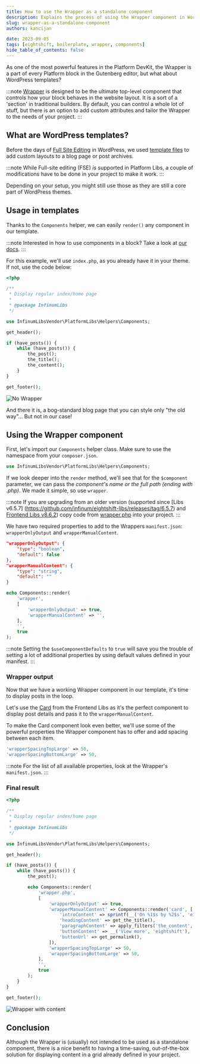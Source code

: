 ```yaml
---
title: How to use the Wrapper as a standalone component
description: Explains the process of using the Wrapper component in WordPress templates.
slug: wrapper-as-a-standalone-component
authors: kancijan

date: 2023-09-05
tags: [eightshift, boilerplate, wrapper, components]
hide_table_of_contents: false
---
```


As one of the most powerful features in the Platform DevKit, the Wrapper is a part of every Platform block in the Gutenberg editor, but what about WordPress templates?
<!--truncate-->

:::note
[Wrapper](https://eightshift.com/docs/basics/blocks-wrapper/) is designed to be the ultimate top-level component that controls how your block behaves in the website layout. It is a sort of a 'section' in traditional builders. By default, you can control a whole lot of stuff, but there is an option to add custom attributes and tailor the Wrapper to the needs of your project.
:::

## What are WordPress templates?

Before the days of [Full Site Editing](https://developer.wordpress.org/block-editor/getting-started/full-site-editing/) in WordPress, we used [template files](https://developer.wordpress.org/themes/basics/template-hierarchy/) to add custom layouts to a blog page or post archives.

:::note
While Full-site editing (FSE) _is_ supported in Platform Libs, a couple of modifications have to be done in your project to make it work.
:::

Depending on your setup, you might still use those as they are still a core part of WordPress themes.

## Usage in templates

Thanks to the `Components` helper, we can easily `render()` any component in our template. 

:::note
Interested in how to use components in a block? Take a look at [our docs](https://eightshift.com/docs/basics/blocks-component-in-block#i-have-a-component-that-i-want-to-use-manually).
:::

For this example, we'll use `index.php`, as you already have it in your theme. If not, use the code below:

```php
<?php

/**
 * Display regular index/home page
 *
 * @package InfinumLibs
 */

use InfinumLibsVendor\PlatformLibs\Helpers\Components;

get_header();

if (have_posts()) {
	while (have_posts()) {
		the_post();
		the_title();
		the_content();
	}
}

get_footer();
```
![No Wrapper](/img/blog/no-wrapper.png)

And there it is, a bog-standard blog page that you can style only "the old way"... But not in our case!

## Using the Wrapper component

First, let's import our `Components` helper class. Make sure to use the namespace from your `composer.json`.
```php
use InfinumLibsVendor\PlatformLibs\Helpers\Components;
```

If we look deeper into the `render` method, we'll see that for the `$component` parameter, we can pass the _component's name or the full path (ending with .php)_. We made it simple, so use `wrapper`.

:::note
If you are upgrading from an older version (supported since [Libs v6.5.7] (https://github.com/infinum/eightshift-libs/releases/tag/6.5.7) and [Frontend Libs v8.6.2](https://github.com/infinum/eightshift-frontend-libs/releases/tag/8.6.2)) copy code from [wrapper.php](https://github.com/infinum/eightshift-frontend-libs/blob/develop/blocks/init/src/Blocks/wrapper/wrapper.php) into your project.
:::

We have two required properties to add to the Wrappers `manifest.json`: `wrapperOnlyOutput` and `wrapperManualContent`.

```json
"wrapperOnlyOutput": {
	"type": "boolean",
	"default": false
},
"wrapperManualContent": {
	"type": "string",
	"default": ""
}
```

```php
echo Components::render(
	'wrapper',
	[
		'wrapperOnlyOutput' => true,
		'wrapperManualContent' => '',
	],
	'',
	true
);
```
:::note
Setting the `$useComponentDefaults` to `true` will save you the trouble of setting a lot of additional properties by using default values defined in your manifest.
:::

### Wrapper output

Now that we have a working Wrapper component in our template, it's time to display posts in the loop.

Let's use the [Card](https://infinum.github.io/eightshift-frontend-libs/storybook/?path=/story/components-card--editor) from the Frontend Libs as it's the perfect component to display post details and pass it to the `wrapperManualContent`.

To make the Card component look even better, we'll use some of the powerful properties the Wrapper component has to offer and add spacing between each item.

```php
'wrapperSpacingTopLarge' => 50,
'wrapperSpacingBottomLarge' => 50,
```

:::note
For the list of all available properties, look at the Wrapper's `manifest.json`.
:::

### Final result

```php
<?php

/**
 * Display regular index/home page
 *
 * @package InfinumLibs
 */

use InfinumLibsVendor\PlatformLibs\Helpers\Components;

get_header();

if (have_posts()) {
	while (have_posts()) {
		the_post();

		echo Components::render(
			'wrapper.php',
			[
				'wrapperOnlyOutput' => true,
				'wrapperManualContent' => Components::render('card', [
					'introContent' => sprintf(__('On %1$s by %2$s', 'eightshift'), get_the_date(), get_the_author_meta('display_name')),
					'headingContent' => get_the_title(),
					'paragraphContent' => apply_filters('the_content', get_the_excerpt()),
					'buttonContent' => __('View more', 'eightshift'),
					'buttonUrl' => get_permalink(),
				]),
				'wrapperSpacingTopLarge' => 50,
				'wrapperSpacingBottomLarge' => 50,
			],
			'',
			true
		);
	}
}

get_footer();
```
![Wrapper with content](/img/blog/wrapper-content.png)

## Conclusion

Although the Wrapper is (usually) not intended to be used as a standalone component, there is a nice benefit to having a time-saving, out-of-the-box solution for displaying content in a grid already defined in your project.
